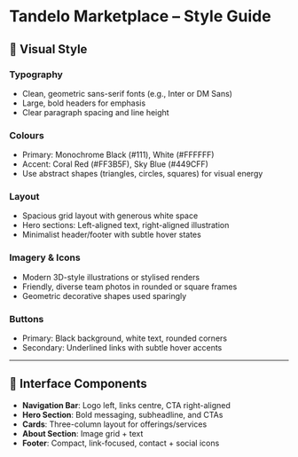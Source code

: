 # Tandelo Marketplace – Style Guide

## 🎨 Visual Style

### Typography
- Clean, geometric sans-serif fonts (e.g., Inter or DM Sans)
- Large, bold headers for emphasis
- Clear paragraph spacing and line height

### Colours
- Primary: Monochrome Black (#111), White (#FFFFFF)
- Accent: Coral Red (#FF3B5F), Sky Blue (#449CFF)
- Use abstract shapes (triangles, circles, squares) for visual energy

### Layout
- Spacious grid layout with generous white space
- Hero sections: Left-aligned text, right-aligned illustration
- Minimalist header/footer with subtle hover states

### Imagery & Icons
- Modern 3D-style illustrations or stylised renders
- Friendly, diverse team photos in rounded or square frames
- Geometric decorative shapes used sparingly

### Buttons
- Primary: Black background, white text, rounded corners
- Secondary: Underlined links with subtle hover accents

---

## 🧭 Interface Components

- **Navigation Bar**: Logo left, links centre, CTA right-aligned
- **Hero Section**: Bold messaging, subheadline, and CTAs
- **Cards**: Three-column layout for offerings/services
- **About Section**: Image grid + text
- **Footer**: Compact, link-focused, contact + social icons
